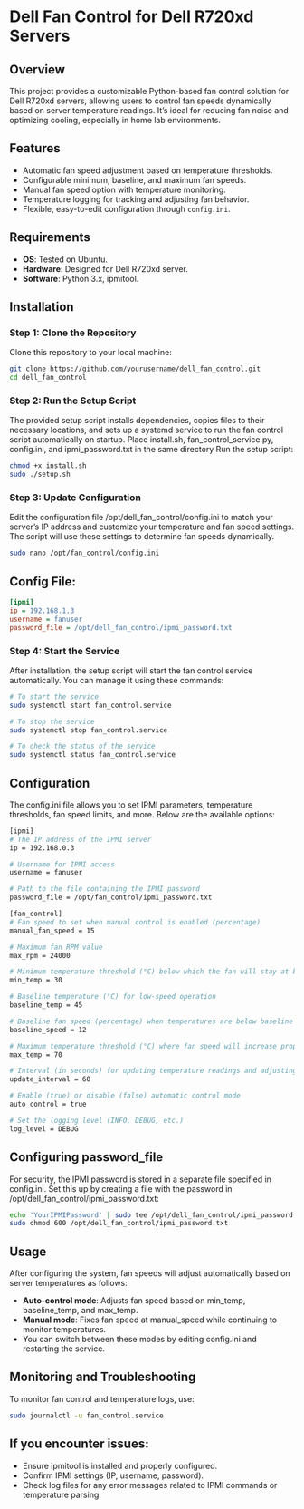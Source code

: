 # Dell Fan Control for Dell R720xd Servers

## Overview
This project provides a customizable Python-based fan control solution for Dell R720xd servers, allowing users to control fan speeds dynamically based on server temperature readings. It’s ideal for reducing fan noise and optimizing cooling, especially in home lab environments.

## Features
- Automatic fan speed adjustment based on temperature thresholds.
- Configurable minimum, baseline, and maximum fan speeds.
- Manual fan speed option with temperature monitoring.
- Temperature logging for tracking and adjusting fan behavior.
- Flexible, easy-to-edit configuration through `config.ini`.

## Requirements
- **OS**: Tested on Ubuntu.
- **Hardware**: Designed for Dell R720xd server.
- **Software**: Python 3.x, ipmitool.

## Installation

### Step 1: Clone the Repository
Clone this repository to your local machine:
```bash
git clone https://github.com/yourusername/dell_fan_control.git
cd dell_fan_control
```

### Step 2: Run the Setup Script
The provided setup script installs dependencies, copies files to their necessary locations, and sets up a systemd service to run the fan control script automatically on startup. Place install.sh, fan_control_service.py, config.ini, and ipmi_password.txt in the same directory
Run the setup script:
```bash
chmod +x install.sh
sudo ./setup.sh
```

### Step 3: Update Configuration
Edit the configuration file /opt/dell_fan_control/config.ini to match your server’s IP address and customize your temperature and fan speed settings. The script will use these settings to determine fan speeds dynamically.
```bash
sudo nano /opt/fan_control/config.ini
```

## Config File:
```ini
[ipmi]
ip = 192.168.1.3
username = fanuser
password_file = /opt/dell_fan_control/ipmi_password.txt
```

### Step 4: Start the Service
After installation, the setup script will start the fan control service automatically. You can manage it using these commands:
```bash
# To start the service
sudo systemctl start fan_control.service

# To stop the service
sudo systemctl stop fan_control.service

# To check the status of the service
sudo systemctl status fan_control.service
```

## Configuration
The config.ini file allows you to set IPMI parameters, temperature thresholds, fan speed limits, and more. Below are the available options:
```bash
[ipmi]
# The IP address of the IPMI server
ip = 192.168.0.3

# Username for IPMI access
username = fanuser

# Path to the file containing the IPMI password
password_file = /opt/fan_control/ipmi_password.txt

[fan_control]
# Fan speed to set when manual control is enabled (percentage)
manual_fan_speed = 15

# Maximum fan RPM value
max_rpm = 24000

# Minimum temperature threshold (°C) below which the fan will stay at baseline speed
min_temp = 30

# Baseline temperature (°C) for low-speed operation
baseline_temp = 45

# Baseline fan speed (percentage) when temperatures are below baseline
baseline_speed = 12

# Maximum temperature threshold (°C) where fan speed will increase proportionally
max_temp = 70

# Interval (in seconds) for updating temperature readings and adjusting fan speed
update_interval = 60

# Enable (true) or disable (false) automatic control mode
auto_control = true

# Set the logging level (INFO, DEBUG, etc.)
log_level = DEBUG

```

## Configuring password_file
For security, the IPMI password is stored in a separate file specified in config.ini. Set this up by creating a file with the password in /opt/dell_fan_control/ipmi_password.txt:
```bash
echo 'YourIPMIPassword' | sudo tee /opt/dell_fan_control/ipmi_password.txt
sudo chmod 600 /opt/dell_fan_control/ipmi_password.txt
```

## Usage
After configuring the system, fan speeds will adjust automatically based on server temperatures as follows:

- **Auto-control mode**: Adjusts fan speed based on min_temp, baseline_temp, and max_temp.
- **Manual mode**: Fixes fan speed at manual_speed while continuing to monitor temperatures.
- You can switch between these modes by editing config.ini and restarting the service.

## Monitoring and Troubleshooting
To monitor fan control and temperature logs, use:
```bash
sudo journalctl -u fan_control.service
```

## If you encounter issues:
- Ensure ipmitool is installed and properly configured.
- Confirm IPMI settings (IP, username, password).
- Check log files for any error messages related to IPMI commands or temperature parsing.
